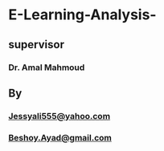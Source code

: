 # E-Learning-Analysis-
## supervisor 
### Dr. Amal Mahmoud
## By
### Jessyali555@yahoo.com
### Beshoy.Ayad@gmail.com
